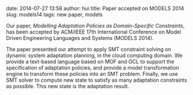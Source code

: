 date: 2014-07-27 13:58
author: hui
title: Paper accepted on MODELS 2014
slug: models14
tags: new paper, models

Our paper, _Modelling Adaptation Policies as Domain-Specific Constraints_, has been accepted by ACM/IEEE 17th International Conference on Model Driven Engineering Languages and Systems (MODELS 2014).

The paper presented our attempt to apply SMT constraint solving on dynamic system adaptation planning, in the cloud computing domain. We provide a text-based language based on MOF and OCL to support the specification of adaptation policies, and provide a model transformation engine to transform these policies into an SMT problem. Finally, we use SMT solver to compute new state to satisfy as many adaptation constraints as possible. This new state is the adaptation result.
